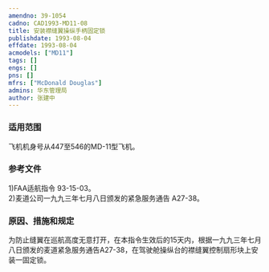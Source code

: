 ```yaml
---
amendno: 39-1054  
cadno: CAD1993-MD11-08  
title: 安装襟缝翼操纵手柄固定锁  
publishdate: 1993-08-04  
effdate: 1993-08-04  
acmodels: ["MD11"]  
tags: []  
engs: []  
pns: []  
mfrs: ["McDonald Douglas"]  
admins: 华东管理局  
author: 张建中  
---
```

  
### 适用范围  
飞机机身号从447至546的MD-11型飞机。  
  
<!--more-->  
### 参考文件  
  1)FAA适航指令 93-15-03。  
  2)麦道公司一九九三年七月八日颁发的紧急服务通告 A27-38。  
  
### 原因、措施和规定  

  为防止缝翼在巡航高度无意打开，在本指令生效后的15天内，根据一九九三年七月八日颁发的麦道紧急服务通告A27-38，在驾驶舱操纵台的襟缝翼控制扇形块上安装一固定锁。  

